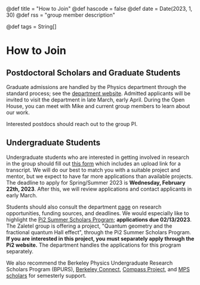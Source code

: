 @def title = "How to Join"
@def hascode = false
@def date = Date(2023, 1, 30)
@def rss = "group member description"

@def tags = String[]

# How to Join

## Postdoctoral Scholars and Graduate Students
Graduate admissions are handled by the Physics department through the standard process; see the [department website](https://physics.berkeley.edu/academic/graduate-degree/graduate-admissions). Admitted applicants will be invited to visit the department in late March, early April. During the Open House, you can meet with Mike and current group members to learn about our work.

Interested postdocs should reach out to the group PI.
<!-- MIKE SHOULD EDIT THIS.
See members page for contact information. Interested graduate students and and postdoctoral scholars should reach out to the group PI.-->

## Undergraduate Students
Undergraduate students who are interested in getting involved in research in the group should fill out [this form](https://forms.gle/YtSB8uHwJTGNQvZcA) which includes an upload link for a transcript. We will do our best to match you with a suitable project and mentor, but we expect to have far more applications than available projects. The deadline to apply for Spring/Summer 2023 is **Wednesday, February 22th, 2023**. After this, we will review applications and contact applicants in early March. 

Students should also consult the department [page](https://physics.berkeley.edu/academics/undergraduate-degree/research-opportunities) on research opportunities, funding sources, and deadlines. We would especially like to highlight the [Pi2 Summer Scholars Program](https://physics.berkeley.edu/Physics-Innovators-Initiative-Pi2-2023-Summer-Scholars-Program-Information); **applications due 02/13/2023**. The Zaletel group is offering a project, "Quantum geometry and the fractional quantum Hall effect", through the Pi2 Summer Scholars Program. **If you are interested in this project, you must separately apply through the Pi2 website.** The department handles the applications for this program separately. 

We also recommend the Berkeley Physics Undergraduate Research Scholars Program (BPURS), [Berkeley Connect](https://www.berkeleyconnect.berkeley.edu/), [Compass Project](https://www.ocf.berkeley.edu/~comproj/), and [MPS scholars](https://mpsscholars.berkeley.edu/) for semesterly support. 
